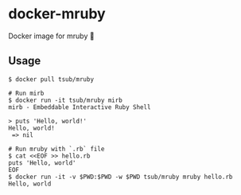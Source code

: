 # docker-mruby

Docker image for mruby :whale:

## Usage

```
$ docker pull tsub/mruby

# Run mirb
$ docker run -it tsub/mruby mirb
mirb - Embeddable Interactive Ruby Shell

> puts 'Hello, world!'
Hello, world!
 => nil

# Run mruby with `.rb` file
$ cat <<EOF >> hello.rb
puts 'Hello, world'
EOF
$ docker run -it -v $PWD:$PWD -w $PWD tsub/mruby mruby hello.rb
Hello, world
```

